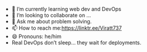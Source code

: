 - 🌱 I’m currently learning web dev and DevOps
- 👯 I’m looking to collaborate on ...
- 💬 Ask me about problem solving.
- 📫 How to reach me:https://linktr.ee/Viratt737
- 😄 Pronouns: he/him
- Real DevOps don’t sleep... they wait for deployments.

